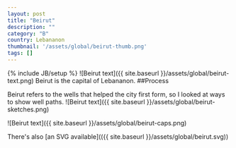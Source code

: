 ```yaml
---
layout: post
title: "Beirut"
description: ""
category: "B"
country: Lebananon
thumbnail: '/assets/global/beirut-thumb.png'
tags: []
---
```

{% include JB/setup %}
![Beirut text]({{ site.baseurl }}/assets/global/beirut-text.png)
Beirut is the capital of Lebananon.
##Process

Beirut refers to the wells that helped the city first form, so I looked at ways to show well paths. 
![Beirut text]({{ site.baseurl }}/assets/global/beirut-sketches.png)

![Beirut text]({{ site.baseurl }}/assets/global/beirut-caps.png)

There's also [an SVG available](({{ site.baseurl }}/assets/global/beirut.svg))
